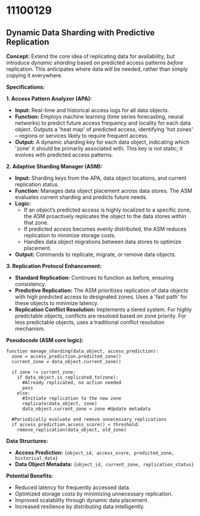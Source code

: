 # 11100129

## Dynamic Data Sharding with Predictive Replication

**Concept:** Extend the core idea of replicating data for availability, but introduce *dynamic sharding* based on predicted access patterns *before* replication. This anticipates where data *will* be needed, rather than simply copying it everywhere.

**Specifications:**

**1. Access Pattern Analyzer (APA):**

*   **Input:** Real-time and historical access logs for all data objects.
*   **Function:** Employs machine learning (time series forecasting, neural networks) to predict future access frequency and locality for each data object.  Outputs a 'heat map' of predicted access, identifying 'hot zones' – regions or services likely to require frequent access.
*   **Output:**  A dynamic sharding key for each data object, indicating which 'zone' it should be primarily associated with. This key is not static; it evolves with predicted access patterns.

**2. Adaptive Sharding Manager (ASM):**

*   **Input:**  Sharding keys from the APA, data object locations, and current replication status.
*   **Function:**  Manages data object placement across data stores.  The ASM evaluates current sharding and predicts future needs.
*   **Logic:**
    *   If an object’s predicted access is highly localized to a specific zone, the ASM proactively replicates the object to the data stores within that zone.
    *   If predicted access becomes evenly distributed, the ASM reduces replication to minimize storage costs.
    *   Handles data object migrations between data stores to optimize placement.
*   **Output:**  Commands to replicate, migrate, or remove data objects.

**3. Replication Protocol Enhancement:**

*   **Standard Replication:**  Continues to function as before, ensuring consistency.
*   **Predictive Replication:**  The ASM prioritizes replication of data objects with high predicted access to designated zones. Uses a 'fast path' for these objects to minimize latency.
*   **Replication Conflict Resolution:** Implements a tiered system. For highly predictable objects, conflicts are resolved based on zone priority. For less predictable objects, uses a traditional conflict resolution mechanism.

**Pseudocode (ASM core logic):**

```
function manage_sharding(data_object, access_prediction):
  zone = access_prediction.predicted_zone()
  current_zone = data_object.current_zone()

  if zone != current_zone:
    if data_object.is_replicated_to(zone):
      #Already replicated, no action needed
      pass
    else:
      #Initiate replication to the new zone
      replicate(data_object, zone)
      data_object.current_zone = zone #Update metadata

  #Periodically evaluate and remove unnecessary replications
  if access_prediction.access_score() < threshold:
    remove_replication(data_object, old_zone)
```

**Data Structures:**

*   **Access Prediction:**  `{object_id, access_score, predicted_zone, historical_data}`
*   **Data Object Metadata:**  `{object_id, current_zone, replication_status}`

**Potential Benefits:**

*   Reduced latency for frequently accessed data.
*   Optimized storage costs by minimizing unnecessary replication.
*   Improved scalability through dynamic data placement.
*   Increased resilience by distributing data intelligently.
